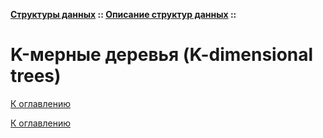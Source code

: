 **[Структуры данных](../../README.md#data-structures) :: [Описание структур данных](../../README.md#data-structures-descriptions) ::**
# K-мерные деревья (K-dimensional trees)

<!--

-->

[К оглавлению](../../README.md#data-structures-descriptions)



[К оглавлению](../../README.md#data-structures-descriptions)
